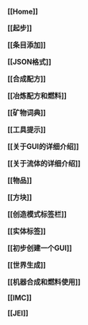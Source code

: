 __[[Home]]__

__[[起步]]__

__[[条目添加]]__

__[[JSON格式]]__

__[[合成配方]]__

__[[冶炼配方和燃料]]__

__[[矿物词典]]__

__[[工具提示]]__

__[[关于GUI的详细介绍]]__

__[[关于流体的详细介绍]]__

__[[物品]]__

__[[方块]]__

__[[创造模式标签栏]]__

__[[实体标签]]__

__[[初步创建一个GUI]]__

__[[世界生成]]__

__[[机器合成和燃料使用]]__

__[[IMC]]__

__[[JEI]]__